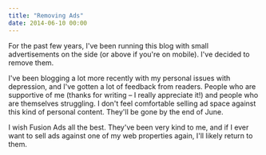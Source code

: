 ```yaml
---
title: "Removing Ads"
date: 2014-06-10 00:00
---
```


<import><p>For the past few years, I've been running this blog with small advertisements on the side (or above if you're on mobile). I've decided to remove them. </p>

<p>I've been blogging a lot more recently with my personal issues with depression, and I've gotten a lot of feedback from readers. People who are supportive of me (thanks for writing – I really appreciate it!) and people who are themselves struggling. I don't feel comfortable selling ad space against this kind of personal content. They'll be gone by the end of June. </p>

<p>I wish Fusion Ads all the best. They've been very kind to me, and if I ever want to sell ads against one of my web properties again, I'll likely return to them. </p></import>

<!-- more -->

